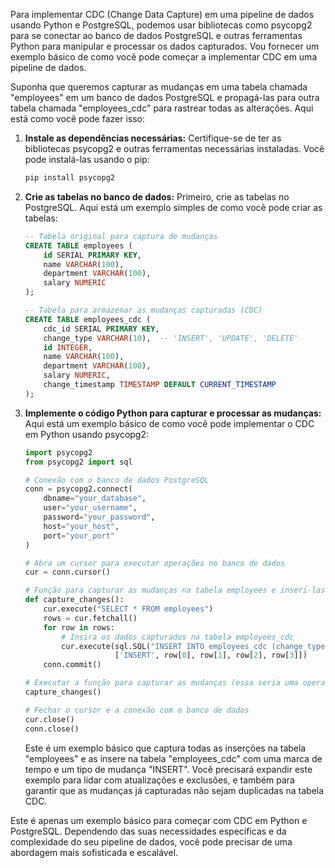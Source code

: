 Para implementar CDC (Change Data Capture) em uma pipeline de dados usando Python e PostgreSQL, podemos usar bibliotecas como psycopg2 para se conectar ao banco de dados PostgreSQL e outras ferramentas Python para manipular e processar os dados capturados. Vou fornecer um exemplo básico de como você pode começar a implementar CDC em uma pipeline de dados.

Suponha que queremos capturar as mudanças em uma tabela chamada "employees" em um banco de dados PostgreSQL e propagá-las para outra tabela chamada "employees_cdc" para rastrear todas as alterações. Aqui está como você pode fazer isso:

1. **Instale as dependências necessárias:** Certifique-se de ter as bibliotecas psycopg2 e outras ferramentas necessárias instaladas. Você pode instalá-las usando o pip:
    
    ```bash
    pip install psycopg2
    ```
    
2. **Crie as tabelas no banco de dados:** Primeiro, crie as tabelas no PostgreSQL. Aqui está um exemplo simples de como você pode criar as tabelas:
    
    ```sql
    -- Tabela original para captura de mudanças
    CREATE TABLE employees (
        id SERIAL PRIMARY KEY,
        name VARCHAR(100),
        department VARCHAR(100),
        salary NUMERIC
    );
    
    -- Tabela para armazenar as mudanças capturadas (CDC)
    CREATE TABLE employees_cdc (
        cdc_id SERIAL PRIMARY KEY,
        change_type VARCHAR(10),  -- 'INSERT', 'UPDATE', 'DELETE'
        id INTEGER,
        name VARCHAR(100),
        department VARCHAR(100),
        salary NUMERIC,
        change_timestamp TIMESTAMP DEFAULT CURRENT_TIMESTAMP
    );
    ```
    
3. **Implemente o código Python para capturar e processar as mudanças:** Aqui está um exemplo básico de como você pode implementar o CDC em Python usando psycopg2:
    
    ```python
    import psycopg2
    from psycopg2 import sql
    
    # Conexão com o banco de dados PostgreSQL
    conn = psycopg2.connect(
        dbname="your_database",
        user="your_username",
        password="your_password",
        host="your_host",
        port="your_port"
    )
    
    # Abra um cursor para executar operações no banco de dados
    cur = conn.cursor()
    
    # Função para capturar as mudanças na tabela employees e inseri-las na tabela employees_cdc
    def capture_changes():
        cur.execute("SELECT * FROM employees")
        rows = cur.fetchall()
        for row in rows:
            # Insira os dados capturados na tabela employees_cdc
            cur.execute(sql.SQL("INSERT INTO employees_cdc (change_type, id, name, department, salary) VALUES (%s, %s, %s, %s, %s)"),
                        ['INSERT', row[0], row[1], row[2], row[3]])
        conn.commit()
    
    # Executar a função para capturar as mudanças (essa seria uma operação contínua ou agendada)
    capture_changes()
    
    # Fechar o cursor e a conexão com o banco de dados
    cur.close()
    conn.close()
    ```
    
    Este é um exemplo básico que captura todas as inserções na tabela "employees" e as insere na tabela "employees_cdc" com uma marca de tempo e um tipo de mudança "INSERT". Você precisará expandir este exemplo para lidar com atualizações e exclusões, e também para garantir que as mudanças já capturadas não sejam duplicadas na tabela CDC.
    

Este é apenas um exemplo básico para começar com CDC em Python e PostgreSQL. Dependendo das suas necessidades específicas e da complexidade do seu pipeline de dados, você pode precisar de uma abordagem mais sofisticada e escalável.